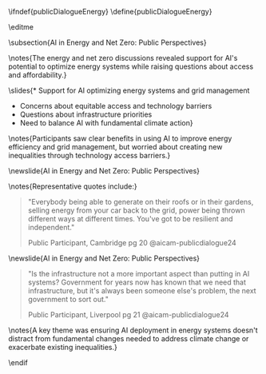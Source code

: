 \ifndef{publicDialogueEnergy}
\define{publicDialogueEnergy}

\editme

\subsection{AI in Energy and Net Zero: Public Perspectives}

\notes{The energy and net zero discussions revealed support for AI's potential to optimize energy systems while raising questions about access and affordability.}

\slides{* Support for AI optimizing energy systems and grid management
* Concerns about equitable access and technology barriers
* Questions about infrastructure priorities
* Need to balance AI with fundamental climate action}

\notes{Participants saw clear benefits in using AI to improve energy efficiency and grid management, but worried about creating new inequalities through technology access barriers.}

\newslide{AI in Energy and Net Zero: Public Perspectives}

\notes{Representative quotes include:}

> "Everybody being able to generate on their roofs or in their gardens, selling energy from your car back to the grid, power being thrown different ways at different times. You've got to be resilient and independent."
>
> Public Participant, Cambridge pg 20 @aicam-publicdialogue24

\newslide{AI in Energy and Net Zero: Public Perspectives}

> "Is the infrastructure not a more important aspect than putting in AI systems? Government for years now has known that we need that infrastructure, but it's always been someone else's problem, the next government to sort out."
>
> Public Participant, Liverpool pg 21 @aicam-publicdialogue24

\notes{A key theme was ensuring AI deployment in energy systems doesn't distract from fundamental changes needed to address climate change or exacerbate existing inequalities.}

\endif
